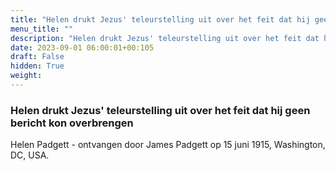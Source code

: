 ```yaml
---
title: "Helen drukt Jezus' teleurstelling uit over het feit dat hij geen bericht kon overbrengen"
menu_title: ""
description: "Helen drukt Jezus' teleurstelling uit over het feit dat hij geen bericht kon overbrengen"
date: 2023-09-01 06:00:01+00:105
draft: False
hidden: True
weight:
---
```

### Helen drukt Jezus' teleurstelling uit over het feit dat hij geen bericht kon overbrengen

Helen Padgett - ontvangen door James Padgett op 15 juni 1915, Washington, DC, USA.
